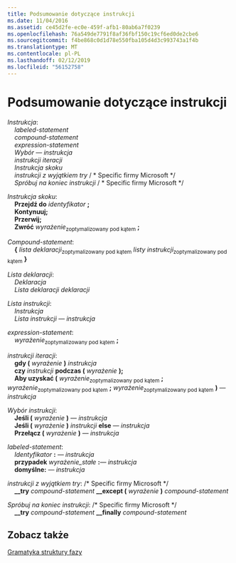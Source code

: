 ```yaml
---
title: Podsumowanie dotyczące instrukcji
ms.date: 11/04/2016
ms.assetid: ce45d2fe-ec0e-459f-afb1-80ab6a7f0239
ms.openlocfilehash: 76a549de7791f8af36fbf150c19cf6ed0de2cbe6
ms.sourcegitcommit: f4be868c0d1d78e550fba105d4d3c993743a1f4b
ms.translationtype: MT
ms.contentlocale: pl-PL
ms.lasthandoff: 02/12/2019
ms.locfileid: "56152758"
---
```

# <a name="summary-of-statements"></a>Podsumowanie dotyczące instrukcji

*Instrukcja*:<br/>
&nbsp;&nbsp;&nbsp;&nbsp;*labeled-statement*<br/>
&nbsp;&nbsp;&nbsp;&nbsp;*compound-statement*<br/>
&nbsp;&nbsp;&nbsp;&nbsp;*expression-statement*<br/>
&nbsp;&nbsp;&nbsp;&nbsp;*Wybór — instrukcja*<br/>
&nbsp;&nbsp;&nbsp;&nbsp;*instrukcji iteracji*<br/>
&nbsp;&nbsp;&nbsp;&nbsp;*Instrukcja skoku*<br/>
&nbsp;&nbsp;&nbsp;&nbsp;*instrukcji z wyjątkiem try*  / \* Specific firmy Microsoft \*/<br/>
&nbsp;&nbsp;&nbsp;&nbsp;*Spróbuj na koniec instrukcji*  / \* Specific firmy Microsoft \*/

*Instrukcja skoku*:<br/>
&nbsp;&nbsp;&nbsp;&nbsp;**Przejdź do** *identyfikator* **;**<br/>
&nbsp;&nbsp;&nbsp;&nbsp;**Kontynuuj;**<br/>
&nbsp;&nbsp;&nbsp;&nbsp;**Przerwij;**<br/>
&nbsp;&nbsp;&nbsp;&nbsp;**Zwróć** *wyrażenie*<sub>zoptymalizowany pod kątem</sub> **;**

*Compound-statement*:<br/>
&nbsp;&nbsp;&nbsp;&nbsp;**{** *lista deklaracji*<sub>zoptymalizowany pod kątem</sub> *listy instrukcji*<sub>zoptymalizowany pod kątem</sub> **}**

*Lista deklaracji*:<br/>
&nbsp;&nbsp;&nbsp;&nbsp;*Deklaracja*<br/>
&nbsp;&nbsp;&nbsp;&nbsp;*Lista deklaracji* *deklaracji*

*Lista instrukcji*:<br/>
&nbsp;&nbsp;&nbsp;&nbsp;*Instrukcja*<br/>
&nbsp;&nbsp;&nbsp;&nbsp;*Lista instrukcji* *— instrukcja*

*expression-statement*:<br/>
&nbsp;&nbsp;&nbsp;&nbsp;*wyrażenie*<sub>zoptymalizowany pod kątem</sub> **;**

*instrukcji iteracji*:<br/>
&nbsp;&nbsp;&nbsp;&nbsp;**gdy (**  *wyrażenie*  **)**  *instrukcja*<br/>
&nbsp;&nbsp;&nbsp;&nbsp;**czy** *instrukcji* **podczas (** *wyrażenie* **);**<br/>
&nbsp;&nbsp;&nbsp;&nbsp;**Aby uzyskać (** *wyrażenie*<sub>zoptymalizowany pod kątem</sub> **;** *wyrażenie*<sub>zoptymalizowany pod kątem</sub> **;** *wyrażenie*<sub>zoptymalizowany pod kątem</sub> **)** *— instrukcja*

*Wybór instrukcji*:<br/>
&nbsp;&nbsp;&nbsp;&nbsp;**Jeśli (** *wyrażenie* **)** *— instrukcja*<br/>
&nbsp;&nbsp;&nbsp;&nbsp;**Jeśli (** *wyrażenie* **)** *instrukcji* **else** *— instrukcja*<br/>
&nbsp;&nbsp;&nbsp;&nbsp;**Przełącz (** *wyrażenie* **)** *— instrukcja*

*labeled-statement*:<br/>
&nbsp;&nbsp;&nbsp;&nbsp;*Identyfikator* **:** *— instrukcja*<br/>
&nbsp;&nbsp;&nbsp;&nbsp;**przypadek** *wyrażenie_stałe* **:***— instrukcja*<br/>
&nbsp;&nbsp;&nbsp;&nbsp;**domyślne:** *— instrukcja* 

*instrukcji z wyjątkiem try*: /\* Specific firmy Microsoft \*/<br/>
&nbsp;&nbsp;&nbsp;&nbsp;**__try** *compound-statement* **__except (** *wyrażenie* **)** *compound-statement*  

*Spróbuj na koniec instrukcji*: /\* Specific firmy Microsoft \*/<br/>
&nbsp;&nbsp;&nbsp;&nbsp;**__try** *compound-statement* **__finally** *compound-statement* 

## <a name="see-also"></a>Zobacz także

[Gramatyka struktury fazy](../c-language/phrase-structure-grammar.md)
